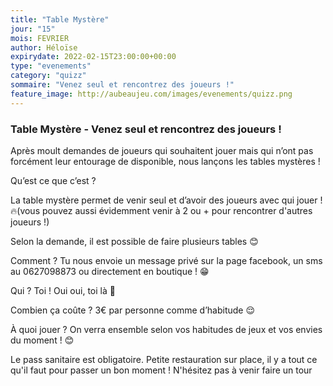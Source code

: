 ```yaml
---
title: "Table Mystère"
jour: "15"
mois: FEVRIER
author: Héloïse
expirydate: 2022-02-15T23:00:00+00:00
type: "evenements"
category: "quizz"
sommaire: "Venez seul et rencontrez des joueurs !"
feature_image: http://aubeaujeu.com/images/evenements/quizz.png
---
```

### Table Mystère - Venez seul et rencontrez des joueurs !


Après moult demandes de joueurs qui souhaitent jouer mais qui n’ont pas forcément leur entourage de disponible, nous lançons les tables mystères !

Qu’est ce que c’est ?

La table mystère permet de venir seul et d’avoir des joueurs avec qui jouer !🔥(vous pouvez aussi évidemment venir à 2 ou + pour rencontrer d'autres joueurs !)

Selon la demande, il est possible de faire plusieurs tables 😊

Comment ?
Tu nous envoie un message privé sur la page facebook, un sms au 0627098873 ou directement en boutique ! 😁

Qui ?
Toi ! Oui oui, toi là 👀

Combien ça coûte ?
3€ par personne comme d’habitude 😌

À quoi jouer ?
On verra ensemble selon vos habitudes de jeux et vos envies du moment ! 😊

Le pass sanitaire est obligatoire.
Petite restauration sur place, il y a tout ce qu'il faut pour passer un bon moment ! N'hésitez pas à venir faire un tour

